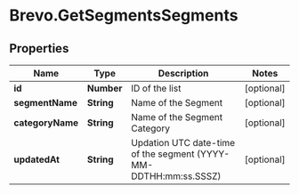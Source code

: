 # Brevo.GetSegmentsSegments

## Properties
Name | Type | Description | Notes
------------ | ------------- | ------------- | -------------
**id** | **Number** | ID of the list | [optional] 
**segmentName** | **String** | Name of the Segment | [optional] 
**categoryName** | **String** | Name of the Segment Category | [optional] 
**updatedAt** | **String** | Updation UTC date-time of the segment (YYYY-MM-DDTHH:mm:ss.SSSZ) | [optional] 



